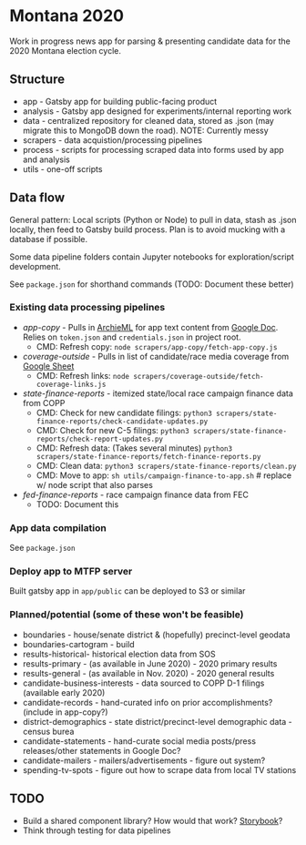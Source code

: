 # Montana 2020

Work in progress news app for parsing & presenting candidate data for the 2020 Montana election cycle.

## Structure
- app - Gatsby app for building public-facing product
- analysis - Gatsby app designed for experiments/internal reporting work
- data - centralized repository for cleaned data, stored as .json (may migrate this to MongoDB down the road). NOTE: Currently messy
- scrapers - data acquistion/processing pipelines
- process - scripts for processing scraped data into forms used by app and analysis
- utils - one-off scripts

## Data flow

General pattern: Local scripts (Python or Node) to pull in data, stash as .json locally, then feed to Gatsby build process. Plan is to avoid mucking with a database if possible.

Some data pipeline folders contain Jupyter notebooks for exploration/script development.

See `package.json` for shorthand commands (TODO: Document these better)

### Existing data processing pipelines
- *app-copy* - Pulls in [ArchieML](http://archieml.org) for app text content from [Google Doc](https://docs.google.com/document/d/1-PomtLY2bwwC9I-osdZnxcb8nwB9ubvhxyxLocPBk4w/edit). Relies on `token.json` and `credentials.json` in project root.
    - CMD: Refresh copy: `node scrapers/app-copy/fetch-app-copy.js`
- *coverage-outside* - Pulls in list of candidate/race media coverage from [Google Sheet](https://docs.google.com/spreadsheets/d/1Gc5T29Bq6sFrYHPjaK6RAkPTdLXzp5NTuX5AnIAOWpw/edit?usp=sharing)
    - CMD: Refresh links: `node scrapers/coverage-outside/fetch-coverage-links.js`
- *state-finance-reports* - itemized state/local race campaign finance data from COPP
    - CMD: Check for new candidate filings: `python3 scrapers/state-finance-reports/check-candidate-updates.py`
    - CMD: Check for new C-5 filings: `python3 scrapers/state-finance-reports/check-report-updates.py`
    - CMD: Refresh data: (Takes several minutes) `python3 scrapers/state-finance-reports/fetch-finance-reports.py`
    - CMD: Clean data: `python3 scrapers/state-finance-reports/clean.py`
    - CMD: Move to app: `sh utils/campaign-finance-to-app.sh` # replace w/ node script that also parses
- *fed-finance-reports* - race campaign finance data from FEC
    - TODO: Document this

### App data compilation

See `package.json`

### Deploy app to MTFP server

Built gatsby app in `app/public` can be deployed to S3 or similar

### Planned/potential (some of these won't be feasible)
- boundaries - house/senate district & (hopefully) precinct-level geodata
- boundaries-cartogram - build
- results-historical- historical election data from SOS
- results-primary - (as available in June 2020) - 2020 primary results
- results-general - (as available in Nov. 2020) - 2020 general results
- candidate-business-interests - data sourced to COPP D-1 filings (available early 2020)
- candidate-records - hand-curated info on prior accomplishments? (include in app-copy?)
- district-demographics - state district/precinct-level demographic data - census burea
- candidate-statements - hand-curate social media posts/press releases/other statements in Google Doc?
- candidate-mailers - mailers/advertisements - figure out system?
- spending-tv-spots - figure out how to scrape data from local TV stations

## TODO

- Build a shared component library? How would that work? [Storybook](https://storybook.js.org/)?
- Think through testing for data pipelines


